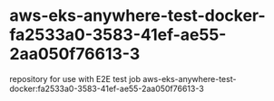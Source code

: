# aws-eks-anywhere-test-docker-fa2533a0-3583-41ef-ae55-2aa050f76613-3
repository for use with E2E test job aws-eks-anywhere-test-docker:fa2533a0-3583-41ef-ae55-2aa050f76613-3
